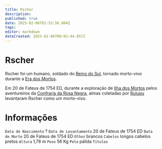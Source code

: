 ```yaml
---
title: Rscher
description: 
published: true
date: 2025-02-06T01:53:56.804Z
tags: 
editor: markdown
dateCreated: 2025-02-06T00:01:44.057Z
---
```


# Rscher
Rscher foi um humano, soldado do [Reino do Sul](/faccoes/nacoes/reino-do-sul), tornado morto-vivo durante a [Era dos Mortos](/linha-do-tempo).

Em 20 de Fateus de 1754 ED, durante a exploração de [Ilha dos Mortos](/lugares/plano-material/drafeon/sul-de-drafeon/ilha-dos-mortos) pelos aventureiros da [Confraria da Rosa Negra](/faccoes/faccoes-independentes/confraria-da-rosa-negra), almas coletadas por [Rulupu](/lugares/plano-material/drafeon/sul-de-drafeon/ilha-dos-mortos/rulupu) levantaram Rscher como um morto-vivo.

# Informações
`Data de Nascimento` ?
`Data de Levantamento` 20 de Fateus de 1754 ED
`Data de Morte` 20 de Fateus de 1754 ED
`Olhos` brancos
`Cabelos` longos cabelos pretos
`Altura` 1,78 m
`Peso` 56 Kg
`Pele` pálida
`Títulos` 